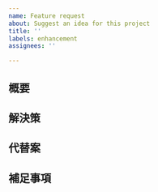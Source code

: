 ```yaml
---
name: Feature request
about: Suggest an idea for this project
title: ''
labels: enhancement
assignees: ''

---
```


## 概要

## 解決策

## 代替案

## 補足事項
